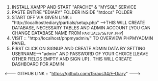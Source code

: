 1. INSTALL XAMPP AND START "APACHE" & "MYSQL" SERVICE
2. PASTE ENTIRE "EDIARY" FOLDER INSIDE "htdocs" FOLDER
3. START OFF VIA GIVEN LINK :: "http://localhost/ediary/partials/setup.php" -->THIS WILL CREATE DATABASE, NECESSARY TABLES AND ADMIN ACCOUNT [YOU CAN CHANGE DATABASE NAME FROM `PARTIALS/SETUP.PHP`] 
4. VISIT :: "http://localhost/phpmyadmin/" TO OVERVIEW PHPMYADMIN PANEL
5. FIRST CLICK ON SIGNUP AND CREATE ADMIN DATA BY SETTING USERNAME-->"admin" AND PASSWORD OF YOUR CHOICE [LEAVE OTHER FIELDS EMPTY AND SIGN UP] . THIS WILL CREATE DASHBOARD FOR ADMIN

<--- GITHUB LINK :: "https://github.com/15raus34/E-Diary" --->
